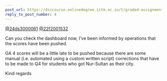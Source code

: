 ```yaml
---
post_url: https://discourse.onlinedegree.iitm.ac.in/t/graded-assignments-dashboard-scores-incorrect-missing/166816/5
reply_to_post_number: 4
---
```

[@24ds3000061](/u/24ds3000061) [@22f2001532](/u/22f2001532)

Can you check the dashboard now, I’ve been informed by operations that the scores have been pushed.

GA 4 scores will be a little late to be pushed because there are some manual (i.e. automated using a custom written script) corrections that have to be made to Q4 for students who got Nur-Sultan as their city.

Kind regards